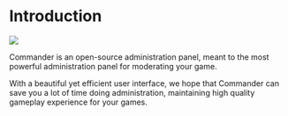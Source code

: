 # Introduction

![](/images/Banner.png)

Commander is an open-source administration panel, meant to the most powerful administration panel for moderating your game.

With a beautiful yet efficient user interface, we hope that Commander can save you a lot of time doing administration, maintaining high quality gameplay experience for your games.